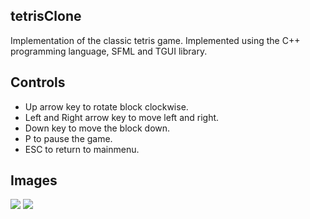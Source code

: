 tetrisClone
------
Implementation of the classic tetris game. Implemented using the C++ programming language, SFML and TGUI library.

Controls
------
  - Up arrow key to rotate block clockwise.
  - Left and Right arrow key to move left and right.
  - Down key to move the block down.
  - P to pause the game.
  - ESC to return to mainmenu.

Images
------
![](https://i.imgur.com/4WRyy5l.png)
![](https://i.imgur.com/63mBJW2.png)
